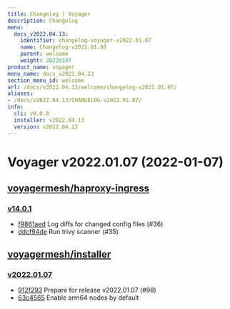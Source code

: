 ```yaml
---
title: Changelog | Voyager
description: Changelog
menu:
  docs_v2022.04.13:
    identifier: changelog-voyager-v2022.01.07
    name: Changelog-v2022.01.07
    parent: welcome
    weight: 20220107
product_name: voyager
menu_name: docs_v2022.04.13
section_menu_id: welcome
url: /docs/v2022.04.13/welcome/changelog-v2022.01.07/
aliases:
- /docs/v2022.04.13/CHANGELOG-v2022.01.07/
info:
  cli: v0.0.8
  installer: v2022.04.13
  version: v2022.04.13
---
```


# Voyager v2022.01.07 (2022-01-07)


## [voyagermesh/haproxy-ingress](https://github.com/voyagermesh/haproxy-ingress)

### [v14.0.1](https://github.com/voyagermesh/haproxy-ingress/releases/tag/v14.0.1)

- [f9861aed](https://github.com/voyagermesh/haproxy-ingress/commit/f9861aed) Log diffs for changed config files (#36)
- [ddcf94de](https://github.com/voyagermesh/haproxy-ingress/commit/ddcf94de) Run trivy scanner (#35)



## [voyagermesh/installer](https://github.com/voyagermesh/installer)

### [v2022.01.07](https://github.com/voyagermesh/installer/releases/tag/v2022.01.07)

- [912f293](https://github.com/voyagermesh/installer/commit/912f293) Prepare for release v2022.01.07 (#98)
- [63c4565](https://github.com/voyagermesh/installer/commit/63c4565) Enable arm64 nodes by default




